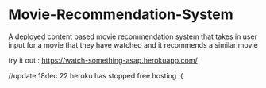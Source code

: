 # Movie-Recommendation-System
A deployed content based movie recommendation system that takes in user input for a movie that they have watched and it recommends a similar movie

try it out : https://watch-something-asap.herokuapp.com/

//update 18dec 22
heroku has stopped free hosting :(
